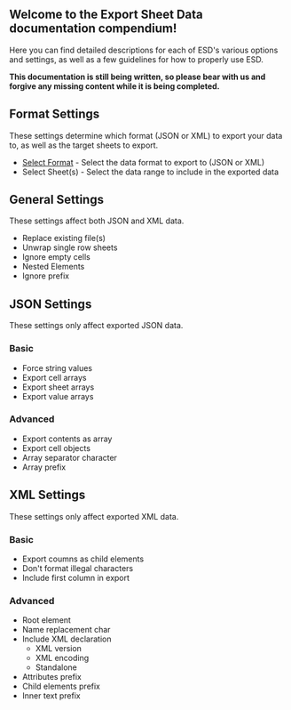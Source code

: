 Welcome to the Export Sheet Data documentation compendium!
----------------------------------------------------------

Here you can find detailed descriptions for each of ESD's various options and settings, as well as a few guidelines for how to properly use ESD.

**This documentation is still being written, so please bear with us and forgive any missing content while it is being completed.**

Format Settings
---------------
These settings determine which format (JSON or XML) to export your data to, as well as the target sheets to export.

- [Select Format](format/selectformat.md) - Select the data format to export to (JSON or XML)
- Select Sheet(s) - Select the data range to include in the exported data

General Settings
----------------
These settings affect both JSON and XML data.

- Replace existing file(s)
- Unwrap single row sheets
- Ignore empty cells
- Nested Elements
- Ignore prefix

JSON Settings
-------------
These settings only affect exported JSON data.

### Basic

- Force string values
- Export cell arrays
- Export sheet arrays
- Export value arrays

### Advanced

- Export contents as array
- Export cell objects
- Array separator character
- Array prefix

XML Settings
------------
These settings only affect exported XML data.

### Basic

- Export coumns as child elements
- Don't format illegal characters
- Include first column in export

### Advanced

- Root element
- Name replacement char
- Include XML declaration
  - XML version
  - XML encoding
  - Standalone
- Attributes prefix
- Child elements prefix
- Inner text prefix
